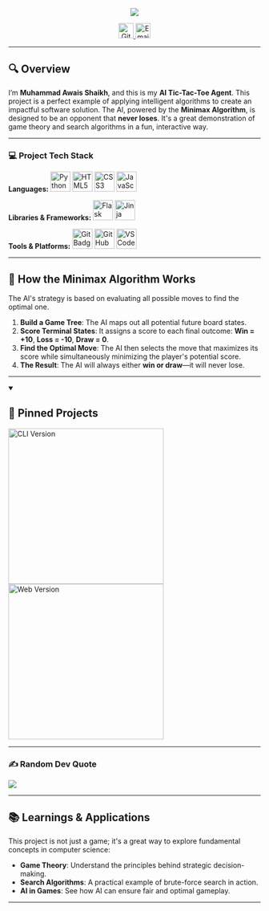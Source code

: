 <p align="center">
    <img src="https://readme-typing-svg.demolab.com/?lines=%20this%20is%20my%20AI%20Project&font=Fira%20Code&center=true&width=480&height=45&vCenter=true&pause=1000&size=30" />
</p>

<p align="center">
    <a href="https://github.com/F23ARI42/TicTacToe-AI-Agent">
        <img src="https://img.shields.io/badge/Project%20Repo-View%20Code-blue.svg?style=for-the-badge&logo=github" height="30" alt="GitHub Repository">
    </a>
    <a href="mailto:shaikhawais33358@gmail.com">
        <img src="https://img.shields.io/badge/Contact%20Me-white.svg?style=for-the-badge&logo=gmail" height="30" alt="Email">
    </a>
</p>

---

## 🔍 Overview
I’m **Muhammad Awais Shaikh**, and this is my **AI Tic-Tac-Toe Agent**. This project is a perfect example of applying intelligent algorithms to create an impactful software solution. The AI, powered by the **Minimax Algorithm**, is designed to be an opponent that **never loses**. It's a great demonstration of game theory and search algorithms in a fun, interactive way.

---

### 💻 Project Tech Stack
**Languages:**
<img src="https://img.shields.io/badge/Python-3670A0?style=for-the-badge&logo=python&logoColor=ffdd54" height="40" alt="Python Badge">
<img src="https://img.shields.io/badge/HTML5-E34F26?style=for-the-badge&logo=html5&logoColor=white" height="40" alt="HTML5 Badge">
<img src="https://img.shields.io/badge/CSS3-1572B6?style=for-the-badge&logo=css3&logoColor=white" height="40" alt="CSS3 Badge">
<img src="https://img.shields.io/badge/JavaScript-F7DF1E?style=for-the-badge&logo=javascript&logoColor=black" height="40" alt="JavaScript Badge">

**Libraries & Frameworks:**
<img src="https://img.shields.io/badge/Flask-000000?style=for-the-badge&logo=flask&logoColor=white" height="40" alt="Flask Badge">
<img src="https://img.shields.io/badge/Jinja-black?style=for-the-badge&logo=jinja&logoColor=white" height="40" alt="Jinja Badge">

**Tools & Platforms:**
<img src="https://img.shields.io/badge/Git-F05032?style=for-the-badge&logo=git&logoColor=white" height="40" alt="Git Badge">
<img src="https://img.shields.io/badge/GitHub-100000?style=for-the-badge&logo=github&logoColor=white" height="40" alt="GitHub Badge">
<img src="https://img.shields.io/badge/Visual_Studio_Code-0078D4?style=for-the-badge&logo=visual%20studio%20code&logoColor=white" height="40" alt="VS Code Badge">

---

## 🧠 How the Minimax Algorithm Works
The AI's strategy is based on evaluating all possible moves to find the optimal one.

1.  **Build a Game Tree**: The AI maps out all potential future board states.
2.  **Score Terminal States**: It assigns a score to each final outcome: **Win = +10**, **Loss = -10**, **Draw = 0**.
3.  **Find the Optimal Move**: The AI then selects the move that maximizes its score while simultaneously minimizing the player's potential score.
4.  **The Result**: The AI will always either **win or draw**—it will never lose.

---

<details open>
  <summary><h2>📌 Pinned Projects</h2></summary>
  <a href="https://github.com/F23ARI42/TicTacToe-AI-Agent/blob/main/AI-Tic-Tac-Toe/play.py">
    <img width="310" src="https://github-readme-stats.vercel.app/api/pin/?username=F23ARI42&repo=Tic-Tac-Toe/play.py-CLI&theme=omni" alt="CLI Version">
  </a>
  <a href="https://github.com/F23ARI42/TicTacToe-AI-Agent/blob/main/AI-Tic-Tac-Toe/index.html">
    <img width="310" src="https://github-readme-stats.vercel.app/api/pin/?username=F23ARI42&repo=AI-Tic-Tac-Toe/index.html-Web&theme=omni" alt="Web Version">
  </a>
</details>

---

### ✍️ Random Dev Quote
<img src="https://quotes-github-readme.vercel.app/api?type=vertical&quoteColor=ff79c6&authorColor=d8d8dd&backgroundColor=191622&symbolColor=e8df7a">

---

## 📚 Learnings & Applications

This project is not just a game; it's a great way to explore fundamental concepts in computer science:

* **Game Theory**: Understand the principles behind strategic decision-making.
* **Search Algorithms**: A practical example of brute-force search in action.
* **AI in Games**: See how AI can ensure fair and optimal gameplay.

---
